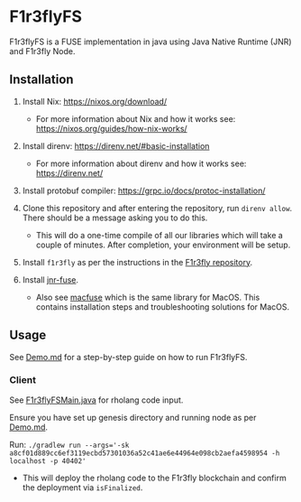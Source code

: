 # F1r3flyFS

F1r3flyFS is a FUSE implementation in java using Java Native Runtime (JNR) and F1r3fly Node.

## Installation

1. Install Nix: https://nixos.org/download/
   - For more information about Nix and how it works see: https://nixos.org/guides/how-nix-works/

2. Install direnv: https://direnv.net/#basic-installation
   - For more information about direnv and how it works see: https://direnv.net/
  
3. Install protobuf compiler: https://grpc.io/docs/protoc-installation/

4. Clone this repository and after entering the repository, run `direnv allow`. There should be a message asking you to do this. 
   - This will do a one-time compile of all our libraries which will take a couple of minutes. After completion, your environment will be setup.

5. Install `f1r3fly` as per the instructions in the [F1r3fly repository](https://github.com/F1R3FLY-io/f1r3fly/tree/preston/rholang_rust?tab=readme-ov-file#installation).

6. Install [jnr-fuse](https://github.com/SerCeMan/jnr-fuse/blob/master/INSTALLATION.md).
   - Also see [macfuse](https://github.com/macfuse/macfuse/wiki/Getting-Started) which is the same library for MacOS. This contains installation steps and troubleshooting solutions for MacOS.

## Usage

See [Demo.md](./Demo.md) for a step-by-step guide on how to run F1r3flyFS.

### Client 

See [F1r3flyFSMain.java](./src/main/java/io/f1r3fly/fs/examples/F1r3flyFSMain.java) for rholang code input.

Ensure you have set up genesis directory and running node as per [Demo.md](./Demo.md#running-local-singleton-f1r3fly-node).

Run: `./gradlew run --args='-sk a8cf01d889cc6ef3119ecbd57301036a52c41ae6e44964e098cb2aefa4598954 -h localhost -p 40402'`
- This will deploy the rholang code to the F1r3fly blockchain and confirm the deployment via `isFinalized`.

